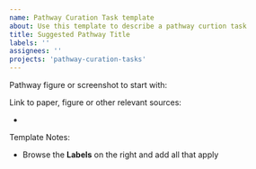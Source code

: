 ```yaml
---
name: Pathway Curation Task template
about: Use this template to describe a pathway curtion task
title: Suggested Pathway Title
labels: ''
assignees: ''
projects: 'pathway-curation-tasks'
---
```


Pathway figure or screenshot to start with:
<insert image if available>

Link to paper, figure or other relevant sources:
 * <insert link if applicable>

Template Notes:
 * Browse the **Labels** on the right and add all that apply
